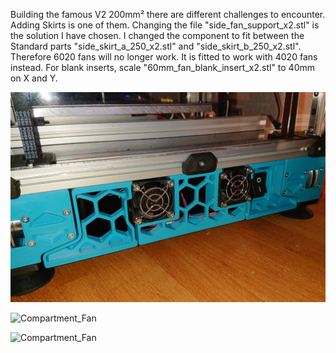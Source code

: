 Building the famous V2 200mm² there are different challenges to encounter. Adding Skirts is one of them. 
Changing the file "side_fan_support_x2.stl" is the solution I have chosen. 
I changed the component to fit between the Standard parts "side_skirt_a_250_x2.stl" and "side_skirt_b_250_x2.stl".
Therefore 6020 fans will no longer work. It is fitted to work with 4020 fans instead.
For blank inserts, scale "60mm_fan_blank_insert_x2.stl" to 40mm on X and Y.

![Compartment_Fan](Img/DSC_3249_kl.jpg)

![Compartment_Fan](Img/DSC_3249.JPG)

![Compartment_Fan](Img/DSC_3250.JPG)
